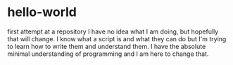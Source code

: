 # hello-world
first attempt at a repository
I have no idea what I am doing, but hopefully that will change. I know what a script is and what they can do but I'm trying to learn how to write them and understand them. I have the absolute minimal understanding of programming and I am here to change that.
